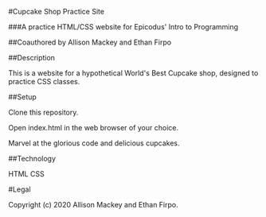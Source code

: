 #Cupcake Shop Practice Site

###A practice HTML/CSS website for Epicodus' Intro to Programming

##Coauthored by Allison Mackey and Ethan Firpo

##Description

This is a website for a hypothetical World's Best Cupcake shop, designed to practice CSS classes.

##Setup

Clone this repository.

Open index.html in the web browser of your choice.

Marvel at the glorious code and delicious cupcakes.

##Technology

HTML
CSS

#Legal

Copyright (c) 2020 Allison Mackey and Ethan Firpo.